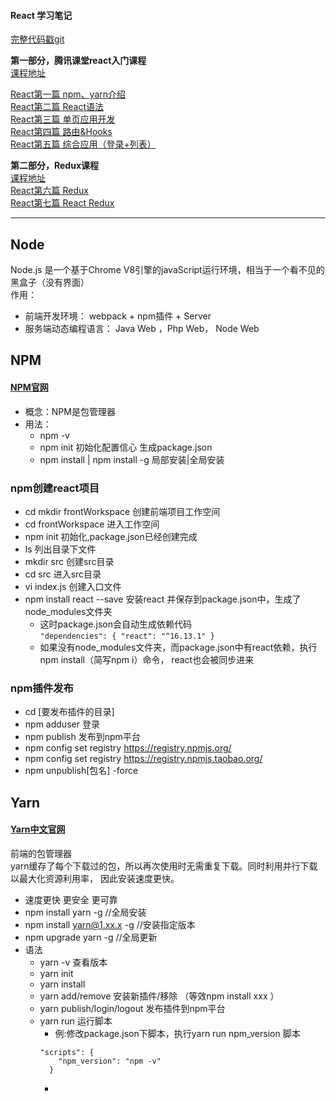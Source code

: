 
#### React 学习笔记
[完整代码戳git](https://github.com/willShuhuan/react-quick)  

**第一部分，腾讯课堂react入门课程**   
 [课程地址](https://www.bilibili.com/video/BV1hE411c7L1?p=2)
 
[React第一篇 npm、yarn介绍](https://juejin.im/post/5ec02d546fb9a0436a7c76d5)     
[React第二篇 React语法](https://juejin.im/post/5ec02dbe5188256d545feb24)     
[React第三篇 单页应用开发](https://juejin.im/post/5ec02eb95188256da20e806d)     
[React第四篇 路由&Hooks](https://juejin.im/post/5ec02f1af265da7ba65f90fb)     
[React第五篇 综合应用（登录+列表）](https://juejin.im/post/5ec030666fb9a0433a190fd4)

**第二部分，Redux课程**   
[课程地址](https://www.bilibili.com/video/BV1w441137ss)    
[React第六篇 Redux](https://juejin.im/post/5ec3cb96e51d45787d34594a)    
[React第七篇 React Redux](https://juejin.im/post/5ec3cc01518825430b305f70)

------

## Node
Node.js 是一个基于Chrome V8引擎的javaScript运行环境，相当于一个看不见的黑盒子（没有界面）    
作用：
- 前端开发环境： webpack + npm插件 + Server
- 服务端动态编程语言： Java Web ，Php Web， Node Web

## NPM 
#### [NPM官网](https://www.npmjs.com/)
- 概念：NPM是包管理器
- 用法：
  - npm -v 
  - npm init 初始化配置信心  生成package.json
  - npm install | npm install -g  局部安装|全局安装
  
### npm创建react项目  
- cd mkdir frontWorkspace 创建前端项目工作空间
- cd frontWorkspace 进入工作空间
- npm init 初始化,package.json已经创建完成
- ls 列出目录下文件
- mkdir src 创建src目录
- cd src  进入src目录
- vi index.js 创建入口文件
- npm install react --save  安装react 并保存到package.json中，生成了node_modules文件夹
  - 这时package.json会自动生成依赖代码   
  ``"dependencies": {
        "react": "^16.13.1"
      }
  ``
  - 如果没有node_modules文件夹，而package.json中有react依赖，执行npm install（简写npm i）命令，
  react也会被同步进来
  
### npm插件发布
- cd [要发布插件的目录]
- npm adduser 登录
- npm publish 发布到npm平台
- npm config set registry https://registry.npmjs.org/
- npm config set registry https://registry.npmjs.taobao.org/
- npm unpublish[包名] -force

## Yarn
#### [Yarn中文官网](https://yarn.bootcss.com)
前端的包管理器    
yarn缓存了每个下载过的包，所以再次使用时无需重复下载。同时利用并行下载以最大化资源利用率，
因此安装速度更快。


- 速度更快 更安全 更可靠
- npm install yarn -g  //全局安装
- npm install yarn@1.xx.x -g //安装指定版本
- npm upgrade yarn -g  //全局更新
- 语法
  - yarn -v 查看版本
  - yarn init
  - yarn install 
  - yarn add/remove 安装新插件/移除 （等效npm install xxx ）
  - yarn publish/login/logout  发布插件到npm平台
  - yarn run 运行脚本
    - 例:修改package.json下脚本，执行yarn run npm_version 脚本   
    ````
    "scripts": {
        "npm_version": "npm -v"
      }
    ````
    -

 